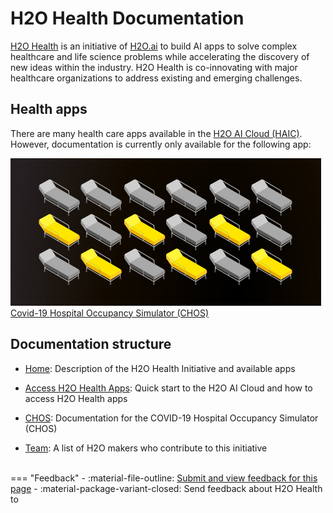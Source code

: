 # H2O Health Documentation

<a href="https://h2o.ai/solutions/industry/health/" target="_blank" >H2O Health</a> is an initiative of <a href="https://www.h2o.ai/" target="_blank" >H2O.ai</a> to build AI apps to solve complex healthcare and life science problems while accelerating the discovery of new ideas within the industry. H2O Health is co-innovating with major healthcare organizations to address existing and emerging challenges.



## Health apps

There are many health care apps available in the <a href="https://cloud.h2o.ai/login?referer=%2F" target="_blank" >H2O AI Cloud (HAIC)</a>. However, documentation is currently only available for the following app:



<div class="home-suite-container">
  <a href="/epidemiology/covid_19_hospital_occupancy_simulator/overview/" class="home-app-link">
    <img src="assets/index/logo_chos.png" class="home-app-logo" />
    <span>Covid-19 Hospital Occupancy Simulator (CHOS)</span>
  </a>
</div>


## Documentation structure 

- [Home](index.md): Description of the H2O Health Initiative and available apps

- [Access H2O Health Apps](access_h2o_health_apps.md): Quick start to the H2O AI Cloud and how to access H2O Health apps

- [CHOS](/epidemiology/covid_19_hospital_occupancy_simulator/overview/): Documentation for the COVID-19 Hospital Occupancy Simulator (CHOS)  

- [Team](team.md): A list of H2O makers who contribute to this initiative


<br>
=== "Feedback"
    - :material-file-outline: <a href="https://github.com/h2oai/h2o-health/issues/new?assignees=5675sp&labels=h2o_health%2Fdocumentation&template=general_documentation_feedback.md&title=%5BH2O+Health+DOCS%5D" target="_blank">Submit and view feedback for this page</a>
    - :material-package-variant-closed: Send feedback about H2O Health to <niki.athanasiadou@h2o.ai>
